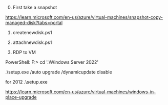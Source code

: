 0. First take a snapshot

https://learn.microsoft.com/en-us/azure/virtual-machines/snapshot-copy-managed-disk?tabs=portal

1. createnewdisk.ps1

2. attachnewdisk.ps1

3. RDP to VM 

PowerShell:
F:\> cd '.\Windows Server 2022'

.\setup.exe /auto upgrade /dynamicupdate disable

for 2012 .\setup.exe

https://learn.microsoft.com/en-us/azure/virtual-machines/windows-in-place-upgrade
